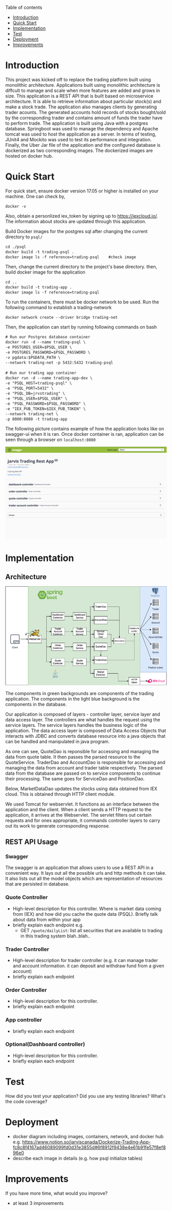 Table of contents
* [Introduction](#Introduction)
* [Quick Start](#Quick-Start)
* [Implementation](#Implemenation)
* [Test](#Test)
* [Deployment](#deployment)
* [Improvements](#improvements)

# Introduction  <a name="Introduction"></a>
This project was kicked off to replace the trading platform built using monolithic architecture. Applications built using monolithic architecture is diffcult to manage and scale when more features are added and grows in size. This application is a REST API that is built based on microservice architecture. It is able to retrieve information about particular stock(s) and make a stock trade. The application also manages clients by generating trader acounts. The generated accounts hold records of stocks bought/sold by the corresponding trader and contains amount of funds the trader have to perform trade. The application is built using Java with a postgres database. Springboot was used to manage the dependency and Apache tomcat was used to host the application as a server. In terms of testing, JUnit4 and Mockito was used to test its performance and integration. Finally, the Uber Jar file of the application and the configured database is dockerized as two corresponding images. The dockerized images are hosted on docker hub. 

# Quick Start 
For quick start, ensure docker version 17.05 or higher is installed on your machine. One can check by,
```
docker -v
``` 
Also, obtain a personlized iex_token by signing up to https://iexcloud.io/. The information about stocks are updated through this application. 

Build Docker images for the postgres sql after changing the current directory to `psql/`
```
cd ./psql  
docker build -t trading-psql .    
docker image ls -f reference=trading-psql    #check image 
```
Then, change the current directory to the project's base directory. then, build docker image for the application
```
cd ..
docker build -t trading-app .
docker image ls -f reference=trading-psql
```
To run the containers, there must be docker network to be used. Run the following command to establish a trading-network
```
docker network create --driver bridge trading-net
```
Then, the application can start by running following commands on bash
```
# Run our Postgres database container
docker run -d --name trading-psql \
-e POSTGRES_USER=$PSQL_USER \
-e POSTGRES_PASSWORD=$PSQL_PASSWORD \
-v pgdata:$PGDATA_PATH \
--network trading-net -p 5432:5432 trading-psql

# Run our trading app container
docker run -d --name trading-app-dev \
-e "PSQL_HOST=trading-psql" \
-e "PSQL_PORT=5432" \
-e "PSQL_DB=jrvstrading" \
-e "PSQL_USER=$PSQL_USER" \
-e "PSQL_PASSWORD=$PSQL_PASSWORD" \
-e "IEX_PUB_TOKEN=$IEX_PUB_TOKEN" \
--network trading-net \
-p 8080:8080 -t trading-app
```
The following picture contains example of how the application looks like on swagger-ui when it is ran. Once docker container is ran, application can be seen through a browser on `localhost:8080`

![Swagger-ui example](./assets/swagger_example.png)

# Implementation <a name="Implementation"></a>
## Architecture
![](./assets/component_diagram.png)

The components in green backgrounds are components of the trading application. The components in the light blue background is the components in the database.

Our application is composed of layers - controller layer, service layer and data access layer. The controllers are what handles the request using the service layers. The service layers handles the business logic of the application. The data access layer is composed of Data Access Objects that interacts with JDBC and converts database resource into a java objects that can be handled and manipulated in java program. 

As one can see, QuoteDao is reponsible for accessing and managing the data from quote table. It then passes the parsed resource to the QuoteService. TraderDao and AccountDao is responsible for accessing and managing the data from account and trader table respectively. The parsed data from the database are passed on to service components to continue their processing. The same goes for ServiceDao and PositionDao. 

Below, MarketDataDao updates the stocks using data obtained from IEX cloud. This is obtained through HTTP client module. 

 We used Tomcat for webservlet. It functions as an interface between the application and the client. When a client sends a HTTP request to the application, it arrives at the Webservlet. The servlet filters out certain requests and for ones appropriate, it commands controller layers to carry out its work to generate corresponding response.
<!-- 
- Draw a component diagram that contains controllers, services, DAOs, SQL, IEX Cloud, WebServlet/Tomcat, HTTP client, and SpringBoot. (you must create your own diagram)
- briefly explain the following components and services (3-5 sentences for each)
  - Controller layer (e.g. handles user requests....)
  - Service layer
  - DAO layer
  - SpringBoot: webservlet/TomCat and IoC
  - PSQL and IEX -->
## REST API Usage 
### Swagger
The swagger is an application that allows users to use a REST API in a convenient way. It lays out all the possible urls and http methods it can take. It also lists out all the model objects which are representation of resources that are persisted in database. 
<!-- 
What's swagger (1-2 sentences, you can copy from swagger docs). Why are we using it or who will benefit from it? -->
### Quote Controller
- High-level description for this controller. Where is market data coming from (IEX) and how did you cache the quote data (PSQL). Briefly talk about data from within your app
- briefly explain each endpoint
  e.g.
  - GET `/quote/dailyList`: list all securities that are available to trading in this trading system blah..blah..
### Trader Controller
- High-level description for trader controller (e.g. it can manage trader and account information. it can deposit and withdraw fund from a given account)
- briefly explain each endpoint
### Order Controller
- High-level description for this controller.
- briefly explain each endpoint
### App controller
- briefly explain each endpoint
### Optional(Dashboard controller)
- High-level description for this controller.
- briefly explain each endpoint

# Test <a name="Test"></a>
How did you test your application? Did you use any testing libraries? What's the code coverage?

# Deployment <a name="Deployment"></a>
- docker diagram including images, containers, network, and docker hub
e.g. https://www.notion.so/jarviscanada/Dockerize-Trading-App-fc8c8f4167ad46089099fd0d31e3855d#6f8912f9438e4e61b91fe57f8ef896e0
- describe each image in details (e.g. how psql initialize tables)

# Improvements <a name="Improvements"></a>
If you have more time, what would you improve?
- at least 3 improvements
